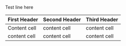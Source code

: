 Test line here

| First Header | Second Header |Third Header|
|--------------|---------------|------------|
| Content cell | content cell  | content cell
| content cell | content cell  |content cell|
